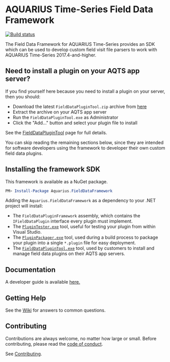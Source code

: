 # AQUARIUS Time-Series Field Data Framework

[![Build status](https://ci.appveyor.com/api/projects/status/eyoi121elrhtynw3/branch/master?svg=true)](https://ci.appveyor.com/project/SystemsAdministrator/aquarius-field-data-framework/branch/master)

The Field Data Framework for AQUARIUS Time-Series provides an SDK which can be used to develop custom field visit file parsers to work with AQUARIUS Time-Series 2017.4-and-higher.

## Need to install a plugin on your AQTS app server?

If you find yourself here because you need to install a plugin on your server, then you should: 
- Download the latest `FieldDataPluginTool.zip` archive from [here](releases/latest)
- Extract the archive on your AQTS app server
- Run the `FieldDataPluginTool.exe` as Administrator
- Click the "Add..." button and select your plugin file to install

See the [FieldDataPluginTool](src/FieldDataPluginTool) page for full details.

You can skip reading the remaining sections below, since they are intended for software developers using the framework to developer their own custom field data plugins.

## Installing the framework SDK

This framework is available as a NuGet package.

```Powershell
PM> Install-Package Aquarius.FieldDataFramework
```

Adding the `Aquarius.FieldDataFramework` as a dependency to your .NET project will install:
- The `FieldDataPluginFramework` assembly, which contains the `IFieldDataPlugin` interface every plugin must implement.
- The [`PluginTester.exe`](src/PluginTester) tool, useful for testing your plugin from within Visual Studio.
- The [`PluginPackager.exe`](src/PluginPackager) tool, used during a build process to package your plugin into a single `*.plugin` file for easy deployment.
- The [`FieldDataPluginTool.exe`](src/FieldDataPluginTool) tool, used by customers to install and manage field data plugins on their AQTS app servers.

## Documentation

A developer guide is available [here.](docs/AQUARIUSDeveloperGuideFieldDataPluginFramework.pdf)

## Getting Help

See the [Wiki](https://github.com/AquaticInformatics/aquarius-field-data-framework/wiki) for answers to common questions.

## Contributing

Contributions are always welcome, no matter how large or small. Before contributing, please read the [code of conduct](CODE_OF_CONDUCT.md).

See [Contributing](CONTRIBUTING.md).